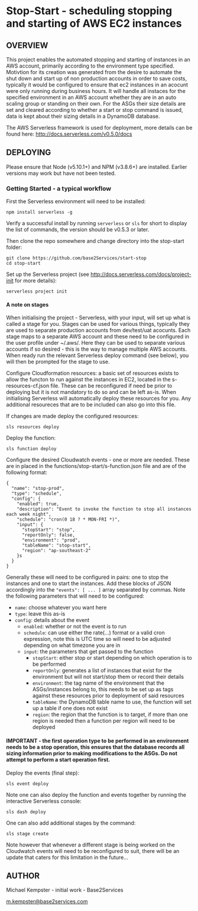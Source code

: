 Stop-Start - scheduling stopping and starting of AWS EC2 instances
==================================================================

OVERVIEW
--------

This project enables the automated stopping and starting of instances in an AWS account, primarily according to the environment type specified. Motivtion for its creation was generated from the desire to automate the shut down and start up of non production accounts in order to save costs, typically it would be configured to ensure that ec2 instances in an acocunt were only running during business hours. It will handle all instaces for the specified environment in an AWS account whether they are in an auto scaling group or standing on their own. For the ASGs their size details are set and cleared according to whether a start or stop command is issued, data is kept about their sizing details in a DynamoDB database.

The AWS Serverless framework is used for deployment, more details can be found here: http://docs.serverless.com/v0.5.0/docs

DEPLOYING
---------

Please ensure that Node (v5.10.1+) and NPM (v3.8.6+) are installed. Earlier versions may work but have not been tested.

### Getting Started - a typical workflow

First the Serverless environment will need to be installed:

`npm install serverless -g`

Verify a successful install by running `serverless` or `sls` for short to display the list of commands, the version should be v0.5.3 or later.

Then clone the repo somewhere and change directory into the stop-start folder:

```
git clone https://github.com/base2Services/start-stop
cd stop-start
```

Set up the Serverless project (see http://docs.serverless.com/docs/project-init for more details):

`serverless project init`

#### A note on stages

When initialising the project - Serverless, with your input, will set up what is called a stage for you. Stages can be used for various things, typically they are used to separate production accounts from dev/test/uat acocunts. Each stage maps to a separate AWS account and these need to be configured in the user profile under ~/.aws/. Here they can be used to separate various accounts if so desired - this is the way to manage multiple AWS accounts. When ready run the relevant Serverless deploy command (see below), you will then be prompted for the stage to use.

Configure Cloudformation resources: a basic set of resources exists to allow the functon to run against the instances in EC2, located in the s-resources-cf.json file. These can be reconfigured if need be prior to deploying but it is not mandatory to do so and can be left as-is. When initialising Serverless will automatically deploy these resources for you. Any additional resoureces that are to be included can also go into this file.

If changes are made deploy the configured resources:

`sls resources deploy`

Deploy the function:

`sls function deploy`

Configure the desired Cloudwatch events - one or more are needed. These are in placed in the functions/stop-start/s-function.json file and are of the following format:

```
{
  "name": "stop-prod",
  "type": "schedule",
  "config": {
    "enabled": true,
    "description": "Event to invoke the function to stop all instances each week night",
    "schedule": "cron(0 18 ? * MON-FRI *)",
    "input": {
      "stopStart": "stop",
      "reportOnly": false,
      "environment": "prod",
      "tableName": "stop-start",
      "region": "ap-southeast-2"
    }s
  }
}
```

Generally these will need to be configured in pairs: one to stop the instances and one to start the instances. Add these blocks of JSON accordingly into the `"events": [ ... ]` array separated by commas. Note the following parameters that will need to be configured:

* `name`: choose whatever you want here
* `type`: leave this as-is
* `config`: details about the event
  * `enabled`: whether or not the event is to run
  * `schedule`: can use either the rate(...) format or a valid cron expression, note this is UTC time so will need to be adjusted depending on what timezone you are in
  * `input`: the parameters that get passed to the function
    * `stopStart`: either stop or start depending on which operation is to be performed
    * `reportOnly`: generates a list of instances that exist for the environment but will not start/stop them or record their details
    * `environment`: the tag name of the environment that the ASGs/instances belong to, this needs to be set up as tags against these resources prior to deployment of said resources
    * `tableName`: the DynamoDB table name to use, the function will set up a table if one does not exist
    * `region`: the region that the function is to target, if more than one region is needed then a function per region will need to be deployed

#### IMPORTANT - the first operation type to be performed in an environment needs to be a stop operation, this ensures that the database records all sizing information prior to making modifications to the ASGs. Do not attempt to perform a start operation first.

Deploy the events (final step):

`sls event deploy`

Note one can also deploy the function and events together by running the interactive Serverless console:

`sls dash deploy`

One can also add additional stages by the command:

`sls stage create`

Note however that whenever a different stage is being worked on the Cloudwatch events will need to be reconfigured to suit, there will be an update that caters for this limitation in the future...

AUTHOR
------

Michael Kempster - initial work - Base2Services

m.kempster@base2services.com
